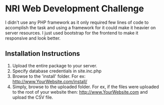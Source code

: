 # NRI Web Development Challenge
I didn't use any PHP framework as it only required few lines of code to accomplish the task and using a framework for it could make it heavier on server resources.
I just used bootstrap for the frontend to make it responsive and look better.

## Installation Instructions
1. Upload the entire package to your server.
2. Specify database credentials in site.inc.php
3. Browse to the 'install' folder. For ex: http://www.YourWebsite.com/install/
4. Simply, browse to the uploaded folder. For ex, if the files were uploaded to the root of your website then: http://www.YourWebsite.com and upload the CSV file.
